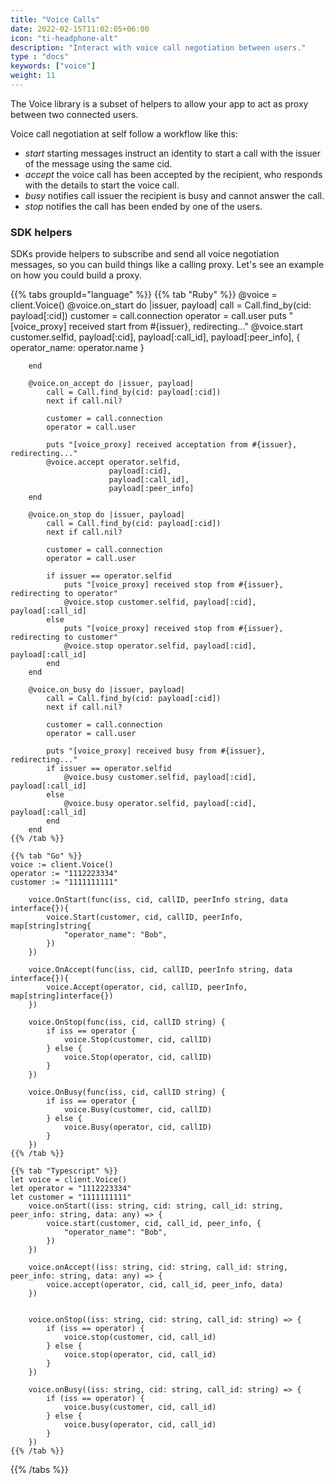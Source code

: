 ```yaml
---
title: "Voice Calls"
date: 2022-02-15T11:02:05+06:00
icon: "ti-headphone-alt"
description: "Interact with voice call negotiation between users."
type : "docs"
keywords: ["voice"]
weight: 11
---
```


The Voice library is a subset of helpers to allow your app to act as proxy between two connected users.

Voice call negotiation at self follow a workflow like this:

- *start* starting messages instruct an identity to start a call with the issuer of the message using the same cid.
- *accept* the voice call has been accepted by the recipient, who responds with the details to start the voice call.
- *busy* notifies call issuer the recipient is busy and cannot answer the call.
- *stop* notifies the call has been ended by one of the users.

### SDK helpers

SDKs provide helpers to subscribe and send all voice negotiation messages, so you can build things like a calling proxy.
Let's see an example on how you could build a proxy.

{{% tabs groupId="language" %}}
    {{% tab "Ruby" %}}
    @voice = client.Voice()
    @voice.on_start do |issuer, payload|
        call = Call.find_by(cid: payload[:cid])
        customer = call.connection
        operator = call.user
        puts "[voice_proxy] received start from #{issuer}, redirecting..."
        @voice.start customer.selfid,
                     payload[:cid],
                     payload[:call_id],
                     payload[:peer_info],
                     { operator_name: operator.name }

        end

        @voice.on_accept do |issuer, payload|
            call = Call.find_by(cid: payload[:cid])
            next if call.nil?

            customer = call.connection
            operator = call.user

            puts "[voice_proxy] received acceptation from #{issuer}, redirecting..."
            @voice.accept operator.selfid, 
                          payload[:cid], 
                          payload[:call_id], 
                          payload[:peer_info]
        end

        @voice.on_stop do |issuer, payload|
            call = Call.find_by(cid: payload[:cid])
            next if call.nil?

            customer = call.connection
            operator = call.user

            if issuer == operator.selfid
                puts "[voice_proxy] received stop from #{issuer}, redirecting to operator"
                @voice.stop customer.selfid, payload[:cid], payload[:call_id]
            else
                puts "[voice_proxy] received stop from #{issuer}, redirecting to customer"
                @voice.stop operator.selfid, payload[:cid], payload[:call_id]
            end
        end

        @voice.on_busy do |issuer, payload|
            call = Call.find_by(cid: payload[:cid])
            next if call.nil?

            customer = call.connection
            operator = call.user

            puts "[voice_proxy] received busy from #{issuer}, redirecting..."
            if issuer == operator.selfid
                @voice.busy customer.selfid, payload[:cid], payload[:call_id]
            else
                @voice.busy operator.selfid, payload[:cid], payload[:call_id]
            end
        end
    {{% /tab %}}

    {{% tab "Go" %}}
	voice := client.Voice()
    operator := "1112223334"
    customer := "1111111111"

        voice.OnStart(func(iss, cid, callID, peerInfo string, data interface{}){
            voice.Start(customer, cid, callID, peerInfo, map[string]string{
                "operator_name": "Bob",
            })
        })

        voice.OnAccept(func(iss, cid, callID, peerInfo string, data interface{}){
            voice.Accept(operator, cid, callID, peerInfo, map[string]interface{})
        })

        voice.OnStop(func(iss, cid, callID string) {
            if iss == operator {
                voice.Stop(customer, cid, callID)
            } else {
                voice.Stop(operator, cid, callID)
            }
        })

        voice.OnBusy(func(iss, cid, callID string) {
            if iss == operator {
                voice.Busy(customer, cid, callID)
            } else {
                voice.Busy(operator, cid, callID)
            }
        })
    {{% /tab %}}

    {{% tab "Typescript" %}}
    let voice = client.Voice()
    let operator = "1112223334"
    let customer = "1111111111"
        voice.onStart((iss: string, cid: string, call_id: string, peer_info: string, data: any) => {
            voice.start(customer, cid, call_id, peer_info, {
                "operator_name": "Bob",
            })
        })

        voice.onAccept((iss: string, cid: string, call_id: string, peer_info: string, data: any) => {
            voice.accept(operator, cid, call_id, peer_info, data)
        })


        voice.onStop((iss: string, cid: string, call_id: string) => {
            if (iss == operator) {
                voice.stop(customer, cid, call_id)
            } else {
                voice.stop(operator, cid, call_id)
            }
        })

        voice.onBusy((iss: string, cid: string, call_id: string) => {
            if (iss == operator) {
                voice.busy(customer, cid, call_id)
            } else {
                voice.busy(operator, cid, call_id)
            }
        })
    {{% /tab %}}
{{% /tabs %}}
